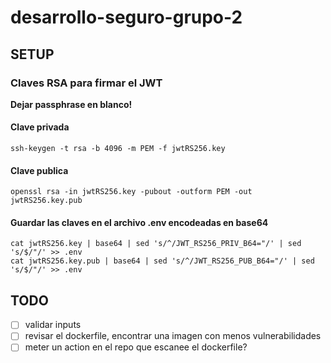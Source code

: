 # desarrollo-seguro-grupo-2

## SETUP

### Claves RSA para firmar el JWT

**Dejar passphrase en blanco!**

#### Clave privada
```
ssh-keygen -t rsa -b 4096 -m PEM -f jwtRS256.key
```

#### Clave publica
```
openssl rsa -in jwtRS256.key -pubout -outform PEM -out jwtRS256.key.pub
```

#### Guardar las claves en el archivo .env encodeadas en base64

```
cat jwtRS256.key | base64 | sed 's/^/JWT_RS256_PRIV_B64="/' | sed 's/$/"/' >> .env
cat jwtRS256.key.pub | base64 | sed 's/^/JWT_RS256_PUB_B64="/' | sed 's/$/"/' >> .env
```

## TODO
- [ ] validar inputs
- [ ] revisar el dockerfile, encontrar una imagen con menos vulnerabilidades
- [ ] meter un action en el repo que escanee el dockerfile?
